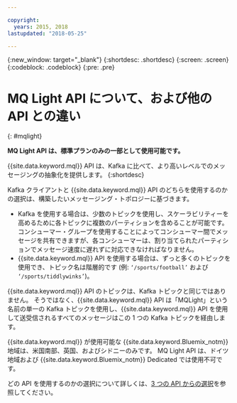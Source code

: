 ```yaml
---

copyright:
  years: 2015, 2018
lastupdated: "2018-05-25"

---
```


{:new_window: target="_blank"}
{:shortdesc: .shortdesc}
{:screen: .screen}
{:codeblock: .codeblock}
{:pre: .pre}

# MQ Light API について、および他の API との違い
{: #mqlight}

**MQ Light API は、標準プランのみの一部として使用可能です。**
<br/>

{{site.data.keyword.mql}} API は、Kafka に比べて、より高いレベルでのメッセージングの抽象化を提供します。
{:shortdesc}

Kafka クライアントと {{site.data.keyword.mql}} API のどちらを使用するのかの選択は、構築したいメッセージング・トポロジーに基づきます。

* Kafka を使用する場合は、少数のトピックを使用し、スケーラビリティーを高めるために各トピックに複数のパーティションを含めることが可能です。 コンシューマー・グループを使用することによってコンシューマー間でメッセージを共有できますが、各コンシューマーは、割り当てられたパーティションでメッセージ速度に遅れずに対応できなければなりません。
* {{site.data.keyword.mql}} API を使用する場合は、ずっと多くのトピックを使用でき、トピック名は階層的です (例: <code>‘/sports/football’</code> および <code>‘/sports/tiddlywinks’</code>)。 

{{site.data.keyword.mql}} API のトピックは、Kafka トピックと同じではありません。 そうではなく、{{site.data.keyword.mql}} API は「MQLight」という名前の単一の Kafka トピックを使用し、{{site.data.keyword.mql}} API を使用して送受信されるすべてのメッセージはこの 1 つの Kafka トピックを経由します。

{{site.data.keyword.mql}} が使用可能な {{site.data.keyword.Bluemix_notm}} 地域は、米国南部、英国、およびシドニーのみです。 MQ Light API は、ドイツ地域および {{site.data.keyword.Bluemix_notm}} Dedicated では使用不可です。

<!-- begin STAGING ONLY -->
どの API を使用するのかの選択について詳しくは、[3 つの API からの選択](/docs/services/EventStreams/eventstreams087.html)を参照してください。
<!-- end STAGING ONLY -->

